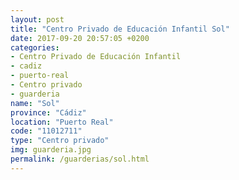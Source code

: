 ```yaml
---
layout: post
title: "Centro Privado de Educación Infantil Sol"
date: 2017-09-20 20:57:05 +0200
categories:
- Centro Privado de Educación Infantil
- cadiz
- puerto-real
- Centro privado
- guarderia
name: "Sol"
province: "Cádiz"
location: "Puerto Real"
code: "11012711"
type: "Centro privado"
img: guarderia.jpg
permalink: /guarderias/sol.html
---
```

